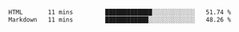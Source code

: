 <!--START_SECTION:waka-->

```txt
HTML       11 mins         █████████████░░░░░░░░░░░░   51.74 %
Markdown   11 mins         ████████████░░░░░░░░░░░░░   48.26 %
```

<!--END_SECTION:waka-->